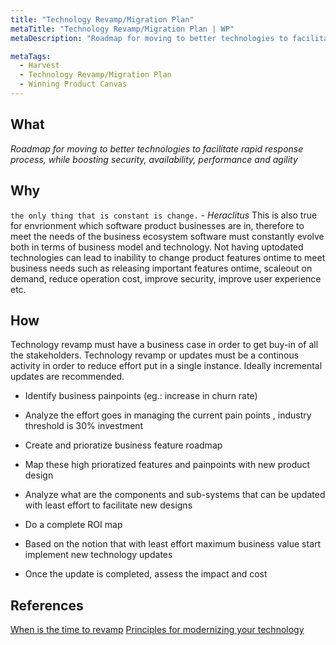 ```yaml
---
title: "Technology Revamp/Migration Plan"
metaTitle: "Technology Revamp/Migration Plan | WP"
metaDescription: "Roadmap for moving to better technologies to facilitate rapid response process, while boosting security, availability, performance and agility."

metaTags:
  - Harvest
  - Technology Revamp/Migration Plan
  - Winning Product Canvas
---
```


## What
_Roadmap for moving to better technologies to facilitate rapid response process, while boosting security, availability, performance and agility_

## Why

`the only thing that is constant is change.` - _Heraclitus_
This is also true for envrionment which software product businesses are in, therefore to meet the needs of the business ecosystem software must constantly evolve both in terms of business model and technology. Not having uptodated technologies can lead to inability to change product features ontime to meet business needs such as releasing important features ontime, scaleout on demand, reduce operation cost, improve security, improve user experience etc.   

## How

Technology revamp must have a business case in order to get buy-in of all the stakeholders. Technology revamp or updates must be a continous activity in order to reduce effort put in a single instance. Ideally incremental updates are recommended.

- Identify business painpoints (eg.: increase in churn rate)

- Analyze the effort goes in managing the current pain points , industry threshold is 30% investment

- Create and prioratize business feature roadmap

- Map these high prioratized features and painpoints with new product design

- Analyze what are the components and sub-systems that can be updated with least effort to facilitate new designs

- Do a complete ROI map

- Based on the notion that with least effort maximum business value start implement new technology updates

- Once the update is completed, assess the impact and cost

## References
[When is the time to revamp](https://www.forbes.com/sites/forbestechcouncil/2018/08/14/when-is-the-right-time-to-revamp-important-software/#27abbaa15d85)
[Principles for modernizing your technology](https://www.strategy-business.com/article/10-Principles-for-Modernizing-Your-Companys-Technology?gko=6ff05)
